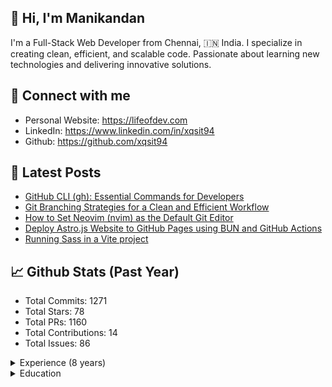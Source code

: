 ## 👋 Hi, I'm Manikandan

I'm a Full-Stack Web Developer from Chennai, 🇮🇳 India. I specialize in creating clean, efficient, and scalable code. Passionate about learning new technologies and delivering innovative solutions.

## 🤝 Connect with me

- Personal Website: https://lifeofdev.com
- LinkedIn: https://www.linkedin.com/in/xqsit94
- Github: https://github.com/xqsit94

## 📝 Latest Posts
- [GitHub CLI (gh): Essential Commands for Developers](https://lifeofdev.com/github-cli-gh-essential-commands/)
- [Git Branching Strategies for a Clean and Efficient Workflow](https://lifeofdev.com/git-branching-strategy-best-practices/)
- [How to Set Neovim (nvim) as the Default Git Editor](https://lifeofdev.com/set-neovim-as-default-git-editor/)
- [Deploy Astro.js Website to GitHub Pages using BUN and GitHub Actions](https://lifeofdev.com/deploy-astrojs-website-github-pages-using-bun-github-actions/)
- [Running Sass in a Vite project](https://lifeofdev.com/running-sass-vite-project/)


## 📈 Github Stats (Past Year)

- Total Commits: 1271
- Total Stars: 78
- Total PRs: 1160
- Total Contributions: 14
- Total Issues: 86


<details>
  <summary>Experience (8 years)</summary>

  #### Oreala B.V
  *Full Stack Engineer*

  <sup>Apr 2022 - Present (2 yr, 10 m) • India</sup>

  ---
  #### Colan Infotech Private Limited
  *Software Engineer*

  <sup>Jul 2018 - Mar 2022 (3 yr, 8 m) • Chennai, Tamil Nadu, India</sup>

  ---
  #### Expose InfoTech India Pvt Ltd
  *PHP Developer*

  <sup>Dec 2017 - Jun 2018 (6 m) • Calicut Area, India</sup>

  ---
  #### Slogics Solutions
  *Web Developer*

  <sup>Nov 2016 - Dec 2017 (1 yr, 1 m) • Chennai Area, India</sup>

  ---
  
</details>

<details>
  <summary>Education</summary>

  #### Madha Engineering College
  *Bachelor of Engineering (B.E.), Computer Science*

  <sup>2012 - 2016</sup>

  ---
  #### Assisi Matriculation School - India
  *Primary and Secondary Examinations, General Studies*

  <sup>1997 - 2012</sup>

  ---
  
</details>
